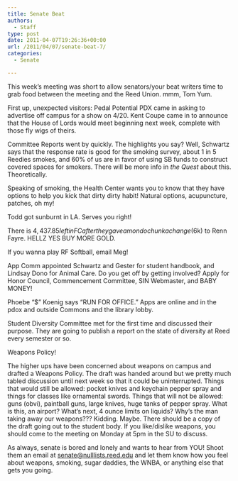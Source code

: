 ```yaml
---
title: Senate Beat
authors: 
  - Staff
type: post
date: 2011-04-07T19:26:36+00:00
url: /2011/04/07/senate-beat-7/
categories:
  - Senate

---
```

This week’s meeting was short to allow senators/your beat writers time to grab food between the meeting and the Reed Union. mmm, Tom Yum.

First up, unexpected visitors: Pedal Potential PDX came in asking to advertise off campus for a show on 4/20. Kent Coupe came in to announce that the House of Lords would meet beginning next week, complete with those fly wigs of theirs.

Committee Reports went by quickly. The highlights you say? Well, Schwartz says that the response rate is good for the smoking survey, about 1 in 5 Reedies smokes, and 60% of us are in favor of using SB funds to construct covered spaces for smokers. There will be more info in _the Quest_ about this. Theoretically.

Speaking of smoking, the Health Center wants you to know that they have options to help you kick that dirty dirty habit! Natural options, acupuncture, patches, oh my!

Todd got sunburnt in LA. Serves you right!

There is $4,437.85 left in FC after they gave a mondo chunka change ($6k) to Renn Fayre. HELLZ YES BUY MORE GOLD.

If you wanna play RF Softball, email Meg!

App Comm appointed Schwartz and Gester for student handbook, and Lindsay Dono for Animal Care. Do you get off by getting involved? Apply for Honor Council, Commencement Committee, SIN Webmaster, and BABY MONEY!

Phoebe “$” Koenig says “RUN FOR OFFICE.” Apps are online and in the pdox and outside Commons and the library lobby.

Student Diversity Committee met for the first time and discussed their purpose. They are going to publish a report on the state of diversity at Reed every semester or so.

Weapons Policy!

The higher ups have been concerned about weapons on campus and drafted a Weapons Policy. The draft was handed around but we pretty much tabled discussion until next week so that it could be uninterrupted. Things that would still be allowed: pocket knives and keychain pepper spray and things for classes like ornamental swords. Things that will not be allowed: guns (obvi), paintball guns, large knives, huge tanks of pepper spray. What is this, an airport? What’s next, 4 ounce limits on liquids? Why’s the man taking away our weapons??? Kidding. Maybe. There should be a copy of the draft going out to the student body. If you like/dislike weapons, you should come to the meeting on Monday at 5pm in the SU to discuss.

As always, senate is bored and lonely and wants to hear from YOU! Shoot them an email at [&#x73;&#x65;&#x6e;&#x61;&#x74;&#x65;&#x40;<span class="oe_displaynone">null</span>&#x6c;&#x69;&#x73;&#x74;&#x73;&#x2e;&#x72;&#x65;&#x65;&#x64;&#x2e;&#x65;&#x64;&#x75;][1] and let them know how you feel about weapons, smoking, sugar daddies, the WNBA, or anything else that gets you going.

 [1]: mailto:&#x73;&#x65;&#x6e;&#x61;&#x74;&#x65;&#x40;&#x6c;&#x69;&#x73;&#x74;&#x73;&#x2e;&#x72;&#x65;&#x65;&#x64;&#x2e;&#x65;&#x64;&#x75;